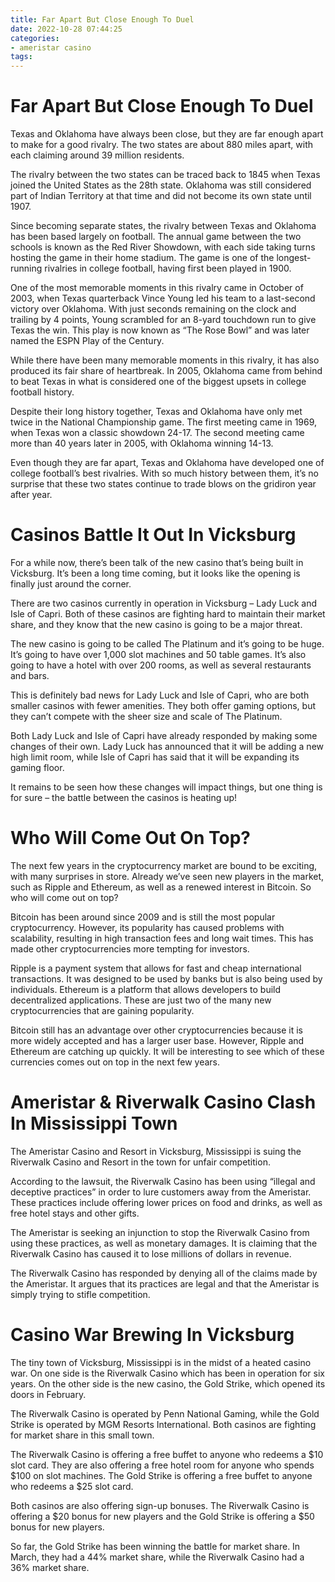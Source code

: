 ```yaml
---
title: Far Apart But Close Enough To Duel 
date: 2022-10-28 07:44:25
categories:
- ameristar casino
tags:
---
```



#  Far Apart But Close Enough To Duel 

Texas and Oklahoma have always been close, but they are far enough apart to make for a good rivalry. The two states are about 880 miles apart, with each claiming around 39 million residents.

The rivalry between the two states can be traced back to 1845 when Texas joined the United States as the 28th state. Oklahoma was still considered part of Indian Territory at that time and did not become its own state until 1907.

Since becoming separate states, the rivalry between Texas and Oklahoma has been based largely on football. The annual game between the two schools is known as the Red River Showdown, with each side taking turns hosting the game in their home stadium. The game is one of the longest-running rivalries in college football, having first been played in 1900.

One of the most memorable moments in this rivalry came in October of 2003, when Texas quarterback Vince Young led his team to a last-second victory over Oklahoma. With just seconds remaining on the clock and trailing by 4 points, Young scrambled for an 8-yard touchdown run to give Texas the win. This play is now known as “The Rose Bowl” and was later named the ESPN Play of the Century.

While there have been many memorable moments in this rivalry, it has also produced its fair share of heartbreak. In 2005, Oklahoma came from behind to beat Texas in what is considered one of the biggest upsets in college football history.

Despite their long history together, Texas and Oklahoma have only met twice in the National Championship game. The first meeting came in 1969, when Texas won a classic showdown 24-17. The second meeting came more than 40 years later in 2005, with Oklahoma winning 14-13.

Even though they are far apart, Texas and Oklahoma have developed one of college football’s best rivalries. With so much history between them, it’s no surprise that these two states continue to trade blows on the gridiron year after year.

#  Casinos Battle It Out In Vicksburg 

For a while now, there’s been talk of the new casino that’s being built in Vicksburg. It’s been a long time coming, but it looks like the opening is finally just around the corner.

There are two casinos currently in operation in Vicksburg – Lady Luck and Isle of Capri. Both of these casinos are fighting hard to maintain their market share, and they know that the new casino is going to be a major threat.

The new casino is going to be called The Platinum and it’s going to be huge. It’s going to have over 1,000 slot machines and 50 table games. It’s also going to have a hotel with over 200 rooms, as well as several restaurants and bars.

This is definitely bad news for Lady Luck and Isle of Capri, who are both smaller casinos with fewer amenities. They both offer gaming options, but they can’t compete with the sheer size and scale of The Platinum.

Both Lady Luck and Isle of Capri have already responded by making some changes of their own. Lady Luck has announced that it will be adding a new high limit room, while Isle of Capri has said that it will be expanding its gaming floor.

It remains to be seen how these changes will impact things, but one thing is for sure – the battle between the casinos is heating up!

#  Who Will Come Out On Top? 

The next few years in the cryptocurrency market are bound to be exciting, with many surprises in store. Already we’ve seen new players in the market, such as Ripple and Ethereum, as well as a renewed interest in Bitcoin. So who will come out on top?

Bitcoin has been around since 2009 and is still the most popular cryptocurrency. However, its popularity has caused problems with scalability, resulting in high transaction fees and long wait times. This has made other cryptocurrencies more tempting for investors.

Ripple is a payment system that allows for fast and cheap international transactions. It was designed to be used by banks but is also being used by individuals. Ethereum is a platform that allows developers to build decentralized applications. These are just two of the many new cryptocurrencies that are gaining popularity.

Bitcoin still has an advantage over other cryptocurrencies because it is more widely accepted and has a larger user base. However, Ripple and Ethereum are catching up quickly. It will be interesting to see which of these currencies comes out on top in the next few years.

#  Ameristar & Riverwalk Casino Clash In Mississippi Town 

The Ameristar Casino and Resort in Vicksburg, Mississippi is suing the Riverwalk Casino and Resort in the town for unfair competition.

According to the lawsuit, the Riverwalk Casino has been using “illegal and deceptive practices” in order to lure customers away from the Ameristar. These practices include offering lower prices on food and drinks, as well as free hotel stays and other gifts.

The Ameristar is seeking an injunction to stop the Riverwalk Casino from using these practices, as well as monetary damages. It is claiming that the Riverwalk Casino has caused it to lose millions of dollars in revenue.

The Riverwalk Casino has responded by denying all of the claims made by the Ameristar. It argues that its practices are legal and that the Ameristar is simply trying to stifle competition.

#  Casino War Brewing In Vicksburg

The tiny town of Vicksburg, Mississippi is in the midst of a heated casino war. On one side is the Riverwalk Casino which has been in operation for six years. On the other side is the new casino, the Gold Strike, which opened its doors in February.

The Riverwalk Casino is operated by Penn National Gaming, while the Gold Strike is operated by MGM Resorts International. Both casinos are fighting for market share in this small town.

The Riverwalk Casino is offering a free buffet to anyone who redeems a $10 slot card. They are also offering a free hotel room for anyone who spends $100 on slot machines. The Gold Strike is offering a free buffet to anyone who redeems a $25 slot card.

Both casinos are also offering sign-up bonuses. The Riverwalk Casino is offering a $20 bonus for new players and the Gold Strike is offering a $50 bonus for new players.

So far, the Gold Strike has been winning the battle for market share. In March, they had a 44% market share, while the Riverwalk Casino had a 36% market share.